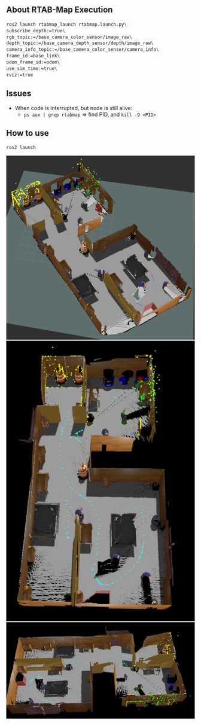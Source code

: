 ## About RTAB-Map Execution
```bash
ros2 launch rtabmap_launch rtabmap.launch.py\
subscribe_depth:=true\
rgb_topic:=/base_camera_color_sensor/image_raw\
depth_topic:=/base_camera_depth_sensor/depth/image_raw\
camera_info_topic:=/base_camera_color_sensor/camera_info\
frame_id:=base_link\
odom_frame_id:=odom\
use_sim_time:=true\
rviz:=true
```

## Issues
- When code is interrupted, but node is still alive:
    - ```ps aux | grep rtabmap``` => find PID, and ```kill -9 <PID>```

## How to use
```bash
ros2 launch 
```
<img src="./img/RT_rviz.png">
<img src="./img/RTviz_1.png">
<img src="./img/RTviz_2.png">
